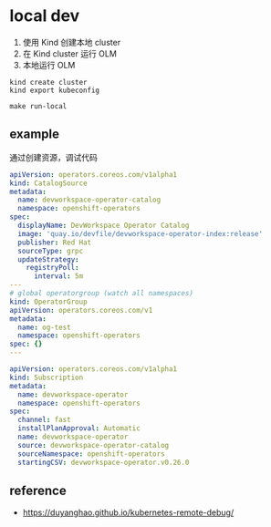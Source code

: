 # local dev


1. 使用 Kind 创建本地 cluster
2. 在 Kind cluster 运行 OLM
3. 本地运行 OLM 

```shell
kind create cluster
kind export kubeconfig

make run-local
```

## example
通过创建资源，调试代码

```yaml
apiVersion: operators.coreos.com/v1alpha1
kind: CatalogSource
metadata:
  name: devworkspace-operator-catalog
  namespace: openshift-operators
spec:
  displayName: DevWorkspace Operator Catalog
  image: 'quay.io/devfile/devworkspace-operator-index:release'
  publisher: Red Hat
  sourceType: grpc
  updateStrategy:
    registryPoll:
      interval: 5m
---
# global operatorgroup (watch all namespaces)
kind: OperatorGroup
apiVersion: operators.coreos.com/v1
metadata:
  name: og-test
  namespace: openshift-operators
spec: {}
---

apiVersion: operators.coreos.com/v1alpha1
kind: Subscription
metadata:
  name: devworkspace-operator
  namespace: openshift-operators
spec:
  channel: fast
  installPlanApproval: Automatic
  name: devworkspace-operator
  source: devworkspace-operator-catalog
  sourceNamespace: openshift-operators
  startingCSV: devworkspace-operator.v0.26.0
```


## reference
- https://duyanghao.github.io/kubernetes-remote-debug/